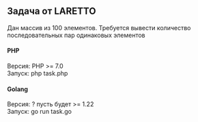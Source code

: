 ## Задача от LARETTO
Дан массив из 100 элементов. Требуется вывести количество последовательных пар одинаковых элементов

#### PHP
Версия: PHP >= 7.0  
Запуск: php task.php

#### Golang
Версия: ? пусть будет >= 1.22  
Запуск: go run task.go